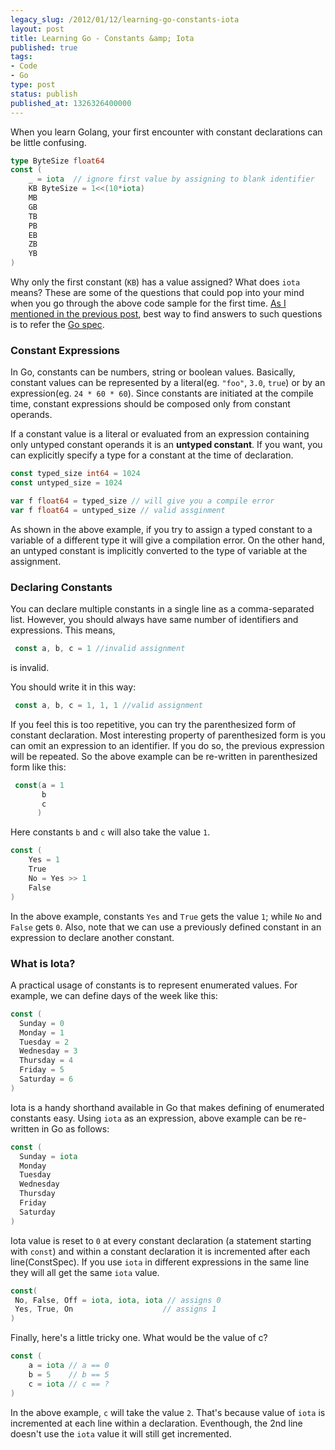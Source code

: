 ```yaml
---
legacy_slug: /2012/01/12/learning-go-constants-iota
layout: post
title: Learning Go - Constants &amp; Iota
published: true
tags:
- Code
- Go
type: post
status: publish
published_at: 1326326400000
---
```


When you learn Golang, your first encounter with constant declarations can be little confusing.

```go
type ByteSize float64
const (
    _ = iota  // ignore first value by assigning to blank identifier
    KB ByteSize = 1<<(10*iota)
    MB
    GB
    TB
    PB
    EB
    ZB
    YB
)
```

Why only the first constant (`KB`) has a value assigned? What does `iota` means? These are some of the questions that could pop into your mind when you go through the above code sample for the first time. [As I mentioned in the previous post](http://laktek.com/2012/01/05/learning-go), best way to find answers to such questions is to refer the [Go spec](http://golang.org/doc/go_spec.html).

### Constant Expressions

In Go, constants can be numbers, string or boolean values. Basically, constant values can be represented by a literal(eg. `"foo"`, `3.0`, `true`) or by an expression(eg. `24 * 60 * 60`). Since constants are initiated at the compile time, constant expressions should be composed only from constant operands.

If a constant value is a literal or evaluated from an expression containing only untyped constant operands it is an **untyped constant**. If you want, you can explicitly specify a type for a constant at the time of declaration.

```go
const typed_size int64 = 1024
const untyped_size = 1024

var f float64 = typed_size // will give you a compile error
var f float64 = untyped_size // valid assginment
```

As shown in the above example, if you try to assign a typed constant to a variable of a different type it will give a compilation error. On the other hand, an untyped constant is implicitly converted to the type of variable at the assignment.

### Declaring Constants

You can declare multiple constants in a single line as a comma-separated list. However, you should always have same number of identifiers and expressions. This means,

```go
 const a, b, c = 1 //invalid assignment
```

is invalid.

You should write it in this way:

```go
 const a, b, c = 1, 1, 1 //valid assignment
```

If you feel this is too repetitive, you can try the parenthesized form of constant declaration. Most interesting property of parenthesized form is you can omit an expression to an identifier. If you do so, the previous expression will be repeated. So the above example can be re-written in parenthesized form like this:

```go
 const(a = 1
       b
       c
      )
```

Here constants `b` and `c` will also take the value `1`.

```go
const (
	Yes = 1
	True
	No = Yes >> 1
	False
)
```

In the above example, constants `Yes` and `True` gets the value `1`; while `No` and `False` gets `0`. Also, note that we can use a previously defined constant in an expression to declare another constant.

### What is Iota?

A practical usage of constants is to represent enumerated values. For example, we can define days of the week like this:

```go
const (
  Sunday = 0
  Monday = 1
  Tuesday = 2
  Wednesday = 3
  Thursday = 4
  Friday = 5
  Saturday = 6
)
```

Iota is a handy shorthand available in Go that makes defining of enumerated constants easy. Using `iota` as an expression, above example can be re-written in Go as follows:

```go
const (
  Sunday = iota
  Monday
  Tuesday
  Wednesday
  Thursday
  Friday
  Saturday
)
```

Iota value is reset to `0` at every constant declaration (a statement starting with `const`) and within a constant declaration it is incremented after each line(ConstSpec). If you use `iota` in different expressions in the same line they will all get the same `iota` value.

```go
const(
 No, False, Off = iota, iota, iota // assigns 0
 Yes, True, On                    // assigns 1
)
```

Finally, here's a little tricky one. What would be the value of c?

```go
const (
	a = iota // a == 0
	b = 5    // b == 5
	c = iota // c == ?
)
```

In the above example, `c` will take the value `2`. That's because value of `iota` is incremented at each line within a declaration. Eventhough, the 2nd line doesn't use the `iota` value it will still get incremented.
